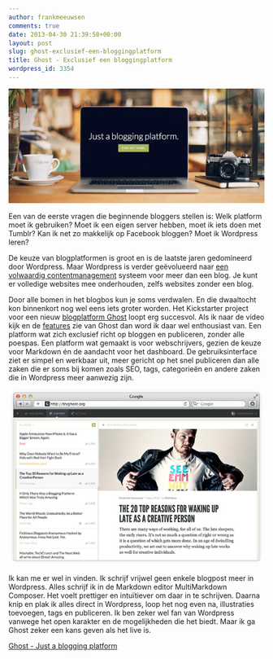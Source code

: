 ```yaml
---
author: frankmeeuwsen
comments: true
date: 2013-04-30 21:39:58+00:00
layout: post
slug: ghost-exclusief-een-bloggingplatform
title: Ghost - Exclusief een bloggingplatform
wordpress_id: 3354
---
```


![ghost](../images/uploadimages/ghost-e1367357946291.png)

Een van de eerste vragen die beginnende bloggers stellen is: Welk platform moet ik gebruiken? Moet ik een eigen server hebben, moet ik iets doen met Tumblr? Kan ik net zo makkelijk op Facebook bloggen? Moet ik Wordpress leren?

De keuze van blogplatformen is groot en is de laatste jaren gedomineerd door Wordpress. Maar Wordpress is verder geëvolueerd naar [een volwaardig contentmanagement](http://john.onolan.org/ghost/) systeem voor meer dan een blog. Je kunt er volledige websites mee onderhouden, zelfs websites zonder een blog.

Door alle bomen in het blogbos kun je soms verdwalen. En die dwaaltocht kon binnenkort nog wel eens iets groter worden. Het Kickstarter project voor een nieuw [blogplatform Ghost](http://www.kickstarter.com/projects/johnonolan/ghost-just-a-blogging-platform) loopt erg succesvol. Als ik naar de video kijk en de [features](http://tryghost.org/features.html) zie van Ghost dan word ik daar wel enthousiast van. Een platform wat zich exclusief richt op bloggen en publiceren, zonder alle poespas. Een platform wat gemaakt is voor webschrijvers, gezien de keuze voor Markdown én de aandacht voor het dashboard. De gebruiksinterface ziet er simpel en werkbaar uit, meer gericht op het snel publiceren dan alle zaken die er soms bij komen zoals SEO, tags, categorieën en andere zaken die in Wordpress meer aanwezig zijn.

![tryghost](../images/uploadimages/tryghost.jpg)

Ik kan me er wel in vinden. Ik schrijf vrijwel geen enkele blogpost meer in Wordpress. Alles schrijf ik in de Markdown editor MultiMarkdown Composer. Het voelt prettiger en intuïtiever om daar in te schrijven. Daarna knip en plak ik alles direct in Wordpress, loop het nog even na, illustraties toevoegen, tags en publiceren. Ik ben zeker wel fan van Wordpress vanwege het open karakter en de mogelijkheden die het biedt. Maar ik ga Ghost zeker een kans geven als het live is.

[Ghost - Just a blogging platform](http://tryghost.org/index.html)


